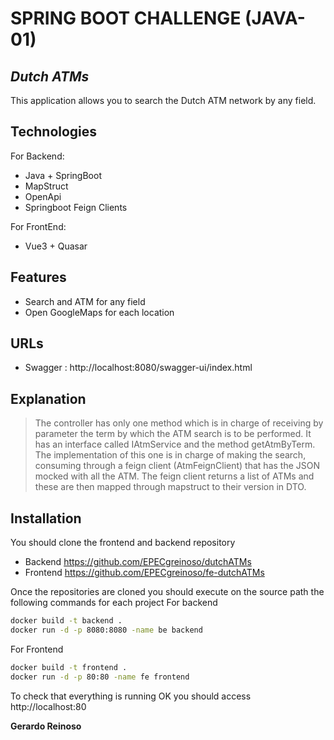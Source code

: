# SPRING BOOT CHALLENGE (JAVA-01)
## _Dutch ATMs_

This application allows you to search the Dutch ATM network by any field.
## Technologies
For Backend:
- Java + SpringBoot
- MapStruct
- OpenApi
- Springboot Feign Clients

For FrontEnd:
- Vue3 + Quasar

## Features

- Search and ATM for any field
- Open GoogleMaps for each location

## URLs
- Swagger : http://localhost:8080/swagger-ui/index.html

## Explanation

> The controller has only one method which is in charge of receiving by parameter the term by which the ATM search is to be performed.
It has an interface called IAtmService and the method getAtmByTerm. The implementation of this one is in charge of making the search, consuming through a feign client (AtmFeignClient) that has the JSON mocked with all the ATM. The feign client returns a list of ATMs and these are then mapped through mapstruct to their version in DTO.


## Installation

You should clone the frontend and backend repository
- Backend https://github.com/EPECgreinoso/dutchATMs
- Frontend https://github.com/EPECgreinoso/fe-dutchATMs

Once the repositories are cloned you should execute on the source path the following commands for each project
For backend
```sh
docker build -t backend .
docker run -d -p 8080:8080 -name be backend
```
For Frontend
```sh
docker build -t frontend .
docker run -d -p 80:80 -name fe frontend
```
To check that everything is running OK
you should access
http://localhost:80



**Gerardo Reinoso**

